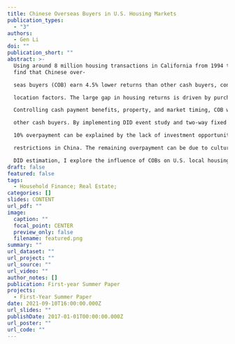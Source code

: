 ```yaml
---
title: Chinese Overseas Buyers in U.S. Housing Markets
publication_types:
  - "3"
authors:
  - Gen Li
doi: ""
publication_short: ""
abstract: >-
  Using around 8 million housing transactions in California from 1994 to 2017, I
  find that Chinese over-

  seas buyers (COB) earn 4.5% lower returns than other cash buyers, controlling for market timing and

  location factors. The large gap in housing returns is driven by purchase prices instead of sale prices.

  Controlling cash payment benefits, property, and market timing, COB will pay 8-12% higher prices than

  other cash buyers. By implementing DID event study and two-way fixed effects DID models, I find that

  10% overpayment can be explained by the lack of investment opportunities arising from home-purchase

  restrictions in China. The remaining overpayment can be due to cultural differences. Combining IV and

  DID estimation, I explore the influence of COBs on U.S. local housing prices.
draft: false
featured: false
tags:
  - Household Finance; Real Estate;
categories: []
slides: CONTENT
url_pdf: ""
image:
  caption: ""
  focal_point: CENTER
  preview_only: false
  filename: featured.png
summary: ""
url_dataset: ""
url_project: ""
url_source: ""
url_video: ""
author_notes: []
publication: First-year Summer Paper
projects:
  - First-Year Summer Paper
date: 2021-09-10T16:00:00.000Z
url_slides: ""
publishDate: 2017-01-01T00:00:00.000Z
url_poster: ""
url_code: ""
---
```

